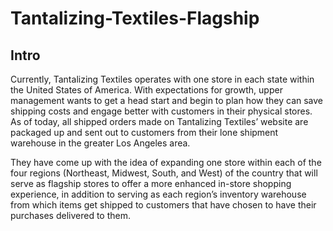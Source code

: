 # Tantalizing-Textiles-Flagship

## Intro
Currently, Tantalizing Textiles operates with one store in each state within the United States of America. With expectations for growth, upper management wants to get a head start and begin to plan how they can save shipping costs and engage better with customers in their physical stores. As of today, all shipped orders made on Tantalizing Textiles’ website are packaged up and sent out to customers from their lone shipment warehouse in the greater Los Angeles area. 

They have come up with the idea of expanding one store within each of the four regions (Northeast, Midwest, South, and West) of the country that will serve as flagship stores to offer a more enhanced in-store shopping experience, in addition to serving as each region’s inventory warehouse from which items get shipped to customers that have chosen to have their purchases delivered to them. 
